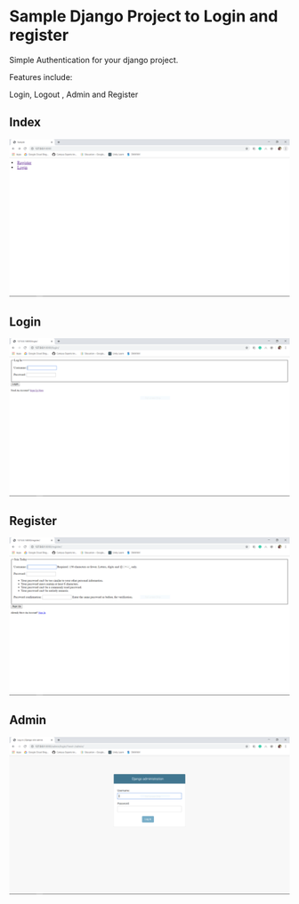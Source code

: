 # Sample Django Project to Login and register


Simple Authentication for your django project.

Features include:

Login, Logout , Admin and Register

## Index
![Index](https://github.com/saibhaskar24/login/blob/master/images/index.PNG)

## Login
![Login](https://github.com/saibhaskar24/login/blob/master/images/login.PNG)

## Register
![Register](https://github.com/saibhaskar24/login/blob/master/images/register.PNG)

## Admin
![Admin](https://github.com/saibhaskar24/login/blob/master/images/admin.PNG)


